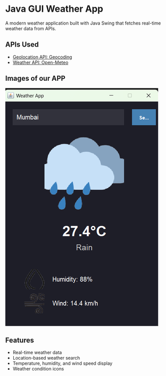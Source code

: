 # Java GUI Weather App

A modern weather application built with Java Swing that fetches real-time weather data from APIs.

## APIs Used
- [Geolocation API: Geocoding](https://open-meteo.com/en/docs)
- [Weather API: Open-Meteo](https://open-meteo.com/en/docs)

## Images of our APP

![Weather App Screenshot](images/image.png)

## Features
- Real-time weather data
- Location-based weather search
- Temperature, humidity, and wind speed display
- Weather condition icons

